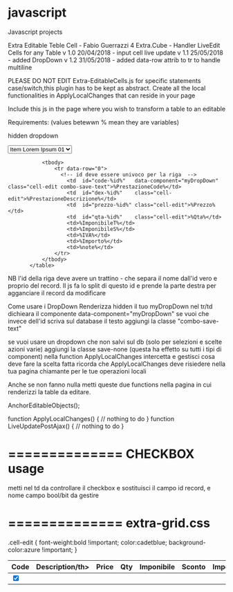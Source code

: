 # javascript
Javascript projects


Extra Editable Teble Cell - Fabio Guerrazzi 4 Extra.Cube - Handler LiveEdit Cells for any Table
v 1.0 20/04/2018 - input cell live update
v 1.1 25/05/2018 - added DropDown
v 1.2 31/05/2018 - added data-row attrib to tr to handle multiline


PLEASE DO NOT EDIT Extra-EditableCells.js for specific statements case/switch,this plugin
has to be kept as abstract.
Create all the local functionalities in ApplyLocalChanges that can reside in your page

Include this js in the page where you wish to transform a table to an editable 

Requirements: (values betewwn % mean they are variables)

hidden dropdown
  <div id="myDropDown" class="hidden">
        <select id="sel-01" data-selector="mySel" class="input-sm form-control input-s-sm inline">
            <option class="myItem"  value="01">Item Lorem Ipsum 01</option>
            <option class="myItem"  value="02">Item 02</option>
            <option class="myItem"  value="03">Item 03</option>
        </select>
  </div>

<table data-dbTable="FattureSub" data-dbFieldKey="FattureSubId" data-dbFieldKeyType="int" class="table table-responsive table-extra-editable">
               <thead>
                   <tr data-row="0">
                       <th data-dbfield="PrestazioneCode"         data-dbtype="string">Code</th>
                       <th data-dbfield="PrestazioneDescrizione"  data-dbtype="string">Description/th>
                       <th data-dbfield="PrestazionePrezzo"       data-dbtype="float">Price</th>
                       <th data-dbfield="PrestazioneQta"          data-dbtype="float">Qty</th>
                       <th>Imponibile</th>
                       <th>Sconto</th>
                       <th>Imposta</th>
                       <th>Totale</th>
                       <th>Note</th>
                   </tr>
               </thead>

               <tbody>
                   <tr data-row="0">
                     <!-- id deve essere univoco per la riga  -->
                       <td  id="code-%id%"   data-component="myDropDown"  class="cell-edit combo-save-text">%PrestazioneCode%</td>
                       <td  id="dex-%id%"    class="cell-edit">%PrestazioneDescrizione%</td>
                       <td  id="prezzo-%id%" class="cell-edit">%Prezzo%</td>
                       <td  id="qta-%id%"    class="cell-edit">%Qta%</td>
                       <td>%ImponibileT%</td>
                       <td>%ImponibileS%</td>
                       <td>%IVA%</td>
                       <td>%Importo%</td>
                       <td>%note%</td>
                   </tr>
               </tbody>
           </table>

NB l'id della riga deve avere un trattino - che separa il nome dall'id vero e proprio del record. Il js fa lo split di questo id e prende la parte destra per agganciare il record da modificare

Come usare i DropDown
Renderizza hidden il tuo myDropDown
nel tr/td dichieara il componente data-component="myDropDown"
se vuoi che invece dell'id scriva sul database il testo aggiungi la classe "combo-save-text"

se vuoi usare un dropdown che non salvi sul db (solo per selezioni e scelte azioni varie)
aggiungi la classe save-none (questa ha effetto su tutti i tipi di component)
nella function ApplyLocalChanges intercetta e gestisci cosa deve fare la scelta fatta
ricorda che ApplyLocalChanges deve risiedere nella tua pagina chiamante per le tue operazioni locali


Anche se non fanno nulla metti queste due functions nella pagina in cui renderizzi la table da editare.

AnchorEditableObjects();

function ApplyLocalChanges() {
            // nothing to do
}
function LiveUpdatePostAjax() {
            // nothing to do
}


==============
CHECKBOX usage
==============
metti nel td da controllare il checkbox e sostituisci il campo id record, e nome campo bool/bit da gestire

<td id="k14-%Id%" class="  itm-grid cell-edit" title="Contrassegna come inattivo"><input id="ck-%Id%" type="checkbox" title="Contrassegna come inattivo" class="i-checks form-control form-inline" checked="%YourBoolField-checked%" />     </td>

==============
extra-grid.css
==============

.cell-edit  {
    font-weight:bold !important;
    color:cadetblue;
    background-color:azure  !important;
}

